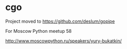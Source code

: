 # cgo

Project moved to https://github.com/deslum/gopipe

For Moscow Python meetup 58

http://www.moscowpython.ru/speakers/yury-bukatkin/
